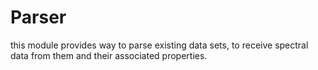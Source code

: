 # Parser

this module provides way to parse existing data sets, to receive spectral data
from them and their associated properties.